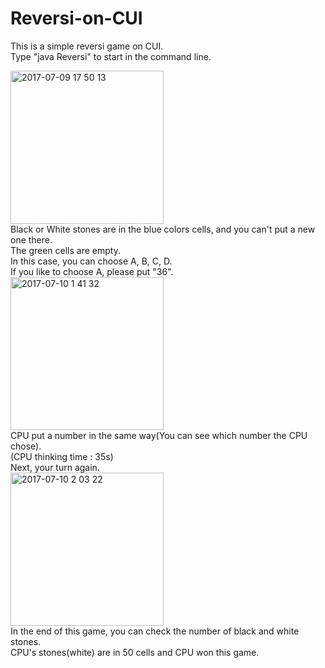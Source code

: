 # Reversi-on-CUI
This is a simple reversi game on CUI.  
Type "java Reversi" to start in the command line.  

<img width="245" alt="2017-07-09 17 50 13" src="https://user-images.githubusercontent.com/16554250/27992416-3705e426-64cf-11e7-91c9-8f61208cbb2c.png">  <br>
Black or White stones are in the blue colors cells, and you can't put a new one there.  <br>
The green cells are empty.  
In this case, you can choose A, B, C, D.  
If you like to choose A, please put "36".  
<img width="245" alt="2017-07-10 1 41 32" src="https://user-images.githubusercontent.com/16554250/27995894-2fce1146-6511-11e7-9dfb-8941c36622d6.png">  
CPU put a number in the same way(You can see which number the CPU chose).  
(CPU thinking time : 35s)  
Next, your turn again.  
<img width="245" alt="2017-07-10 2 03 22" src="https://user-images.githubusercontent.com/16554250/27996036-0f0a041c-6514-11e7-8996-0503ff89bb45.png">  
In the end of this game, you can check the number of black and white stones.  
CPU's stones(white) are in 50 cells and CPU won this game.
